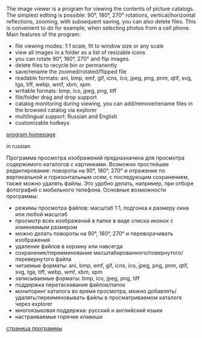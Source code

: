 The image viewer is a program for viewing the contents of picture catalogs. The simplest editing is possible: 90°, 180°, 270° rotations, vertical/horizontal reflections, zooming, with subsequent saving, you can also delete files. This is convenient to do for example, when selecting photos from a cell phone. Main features of the program:

* file viewing modes: 1:1 scale, fit to window size or any scale
* view all images in a folder as a list of resizable icons
* you can rotate 90°, 180°, 270° and flip images.
* delete files to recycle bin or permanently
* save/rename the zoomed/rotated/flipped file
* readable formats: ani, bmp, emf, gif, icns, ico, jpeg, png, pnm, qtif, svg, tga, tiff, webp, wmf, xbm, xpm
* writable formats: bmp, ico, jpeg, png, tiff
* file/folder drag and drop support
* catalog monitoring during viewing, you can add/remove/rename files in the browsed catalog via explorer
* multilingual support: Russian and English
* customizable hotkeys

[program homepage](https://slovesnov.rf.gd/index.php?imageviewer)

in russian

Программа просмотра изображений предназначена для просмотра содержимого каталогов с картинками. Возможно простейшее редактирование: повороты на 90°, 180°, 270° и отражение по вертикальной и горизонтальным осям, с последующим сохранением, также можно удалять файлы. Это удобно делать, например, при отборе фотографий с мобильного телефона. Основные возможности программы:

* режимы просмотра файлов: масштаб 1:1, подгонка к размеру окна или любой масштаб
* просмотр всех изображений в папке в виде списка иконок с изменяемым размером
* можно делать повороты на 90°, 180°, 270° и переворачивать изображения
* удаление файлов в корзину или навсегда
* сохранение/переименование масштабированного/повернутого/перевернутого файла
* читаемые форматы: ani, bmp, emf, gif, icns, ico, jpeg, png, pnm, qtif, svg, tga, tiff, webp, wmf, xbm, xpm
* записываемые форматы: bmp, ico, jpeg, png, tiff
* поддержка перетаскивания файлов/папок
* мониторинг каталога во время просмотра, можно добавлять/удалять/переименовывать файлы в просматриваемом каталоге через explorer
* многоязыковая поддержка: русский и английский языки
* настраиваемые горячие клавиши

[страница программы](https://slovesnov.rf.gd/index.php?imageviewer,russian)
